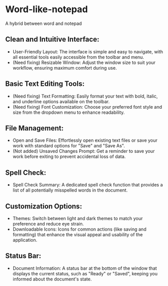 # Word-like-notepad
A hybrid between word and notepad

## Clean and Intuitive Interface:

- User-Friendly Layout: The interface is simple and easy to navigate, with all essential tools easily accessible from the toolbar and menu.
- (Need fixing) Resizable Window: Adjust the window size to suit your workflow, ensuring maximum comfort during use.


## Basic Text Editing Tools:

- (Need fixing) Text Formatting: Easily format your text with bold, italic, and underline options available on the toolbar.
- (Need fixing) Font Customization: Choose your preferred font style and size from the dropdown menu to enhance readability.

## File Management:

- Open and Save Files: Effortlessly open existing text files or save your work with standard options for "Save" and "Save As".
- (Not added) Unsaved Changes Prompt: Get a reminder to save your work before exiting to prevent accidental loss of data.
## Spell Check:

- Spell Check Summary: A dedicated spell check function that provides a list of all potentially misspelled words in the document.

## Customization Options:

- Themes: Switch between light and dark themes to match your preference and reduce eye strain.
- Downloadable Icons: Icons for common actions (like saving and formatting) that enhance the visual appeal and usability of the application.

## Status Bar:

- Document Information: A status bar at the bottom of the window that displays the current status, such as "Ready" or "Saved", keeping you informed about the document's state.
